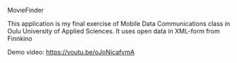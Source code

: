 MovieFinder

This application is my final exercise of Mobile Data Communications class in Oulu University of Applied Sciences.
It uses open data in XML-form from Finnkino

Demo video: https://youtu.be/oJoNicafvmA
